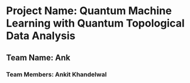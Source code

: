 # Project Name: Quantum Machine Learning with Quantum Topological Data Analysis

## Team Name: Ank
### Team Members: Ankit Khandelwal